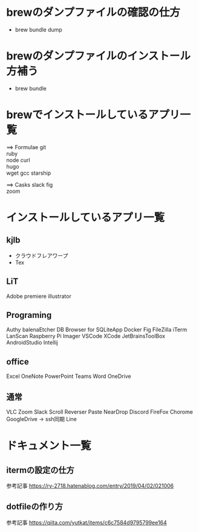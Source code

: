 # brewのダンプファイルの確認の仕方
- brew bundle dump

# brewのダンプファイルのインストール方補う
- brew bundle

# brewでインストールしているアプリ一覧
==> Formulae
git			
ruby	
node
curl			
hugo				
wget
gcc
starship

==> Casks
slack
fig					
zoom

# インストールしているアプリ一覧
## kjlb
- クラウドフレアワープ
- Tex

## LiT
Adobe
premiere
illustrator

## Programing
Authy
balenaEtcher
DB Browser for SQLiteApp
Docker
Fig
FileZilla
iTerm
LanScan
Raspberry Pi Imager
VSCode
XCode
JetBrainsToolBox
	AndroidStudio
	Intellij

## office
Excel
OneNote
PowerPoint
Teams
Word
OneDrive

## 通常
VLC
Zoom
Slack
Scroll Reverser
Paste
NearDrop
Discord
FireFox 
Chorome
GoogleDrive -> ssh同期
Line

# ドキュメント一覧

## itermの設定の仕方

参考記事
https://ry-2718.hatenablog.com/entry/2019/04/02/021006

## dotfileの作り方

参考記事
https://qiita.com/yutkat/items/c6c7584d9795799ee164
